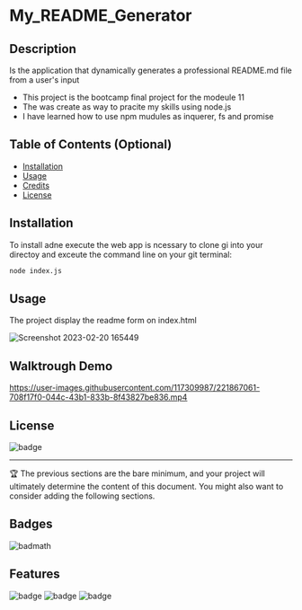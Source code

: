 # My_README_Generator

## Description

Is the application that dynamically generates a professional README.md file from a user's input 

- This project is the bootcamp final project for the modeule 11
- The was create as way to pracite my skills using node.js
- I have learned how to use npm mudules as inquerer, fs and promise 

## Table of Contents (Optional)


- [Installation](#installation)
- [Usage](#usage)
- [Credits](#credits)
- [License](#license)

## Installation

To install adne execute the web app is ncessary to clone gi into your directoy and exceute the command line on your git terminal: 

```bash
node index.js
```

## Usage

The project display the readme form on index.html

   ![Screenshot 2023-02-20 165449](https://user-images.githubusercontent.com/117309987/220202236-be8e53fc-e1a7-433f-8670-054924224765.jpg)

## Walktrough Demo

https://user-images.githubusercontent.com/117309987/221867061-708f17f0-044c-43b1-833b-8f43827be836.mp4

## License

![badge](https://img.shields.io/badge/license-MIT-brightgreen)

---

🏆 The previous sections are the bare minimum, and your project will ultimately determine the content of this document. You might also want to consider adding the following sections.

## Badges

![badmath](https://img.shields.io/github/languages/top/lernantino/badmath)


## Features

![badge](https://img.shields.io/badge/features-javascriot-yellow)
![badge](https://img.shields.io/badge/features-node.js-yellow)
![badge](https://img.shields.io/badge/features-npm-yellow)
